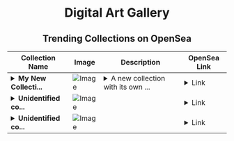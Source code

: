 <div align="center">

# Digital Art Gallery

## Trending Collections on OpenSea

| Collection Name                       | Image                                                                                     | Description                       | OpenSea Link                                                                                          |
|---------------------------------------|-------------------------------------------------------------------------------------------|-----------------------------------|--------------------------------------------------------------------------------------------------------|
| **<details><summary>My New Collecti...</summary>My New Collection</details>** | ![Image](https://i.seadn.io/s/raw/files/99616f6940aef3b2a281bb921ffc2062.png?w=200&auto=format) | <details><summary>A new collection with its own ...</summary>A new collection with its own dedicated smart contract</details> | <details><summary>Link</summary>[My New Collection](https://opensea.io/collection/my-new-collection-16340)</details> |
| **<details><summary>Unidentified co...</summary>Unidentified contract b01393e3-b38b-4018-8406-0c812f447a12</details>** | ![Image](https://i2.seadn.io/optimism/0x579e4f4a7e577ef5ac6e9221ca8f11dd6d43316d/6404459f0a28661c41bd910f8b5899/e86404459f0a28661c41bd910f8b5899.png?w=200&auto=format) |  | <details><summary>Link</summary>[Unidentified contract b01393e3-b38b-4018-8406-0c812f447a12](https://opensea.io/collection/unidentified-contract-b01393e3-b38b-4018-8406-0c81)</details> |
| **<details><summary>Unidentified co...</summary>Unidentified contract 17fc9723-b5ce-4c04-aec7-e13e8e0b5dae</details>** | ![Image](https://i2.seadn.io/optimism/0x1d73fd68e20343bcef8890dc212d6c20b0e831ff/dd35423027045ac1a48b770b2846f6/a9dd35423027045ac1a48b770b2846f6.png?w=200&auto=format) |  | <details><summary>Link</summary>[Unidentified contract 17fc9723-b5ce-4c04-aec7-e13e8e0b5dae](https://opensea.io/collection/unidentified-contract-17fc9723-b5ce-4c04-aec7-e13e)</details> |

</div>